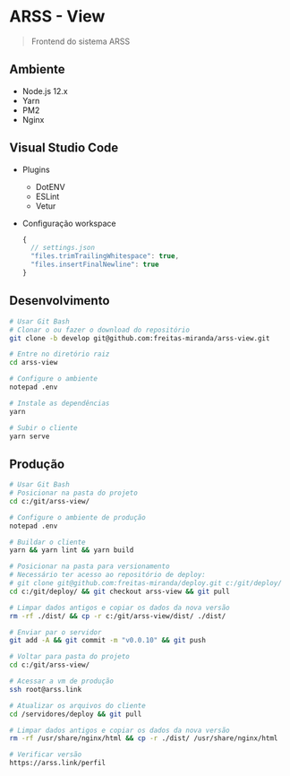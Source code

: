 # ARSS - View
> Frontend do sistema ARSS

## Ambiente
 - Node.js 12.x
 - Yarn
 - PM2
 - Nginx

## Visual Studio Code
  - Plugins
    - DotENV
    - ESLint
    - Vetur

  - Configuração workspace
    ``` js
    {
      // settings.json
      "files.trimTrailingWhitespace": true,
      "files.insertFinalNewline": true
    }
    ```

## Desenvolvimento
```bash
# Usar Git Bash
# Clonar o ou fazer o download do repositório
git clone -b develop git@github.com:freitas-miranda/arss-view.git

# Entre no diretório raiz
cd arss-view

# Configure o ambiente
notepad .env

# Instale as dependências
yarn

# Subir o cliente
yarn serve
```

## Produção
```bash
# Usar Git Bash
# Posicionar na pasta do projeto
cd c:/git/arss-view/

# Configure o ambiente de produção
notepad .env

# Buildar o cliente
yarn && yarn lint && yarn build

# Posicionar na pasta para versionamento
# Necessário ter acesso ao repositório de deploy:
# git clone git@github.com:freitas-miranda/deploy.git c:/git/deploy/
cd c:/git/deploy/ && git checkout arss-view && git pull

# Limpar dados antigos e copiar os dados da nova versão
rm -rf ./dist/ && cp -r c:/git/arss-view/dist/ ./dist/

# Enviar par o servidor
git add -A && git commit -m "v0.0.10" && git push

# Voltar para pasta do projeto
cd c:/git/arss-view/

# Acessar a vm de produção
ssh root@arss.link

# Atualizar os arquivos do cliente
cd /servidores/deploy && git pull

# Limpar dados antigos e copiar os dados da nova versão
rm -rf /usr/share/nginx/html && cp -r ./dist/ /usr/share/nginx/html

# Verificar versão
https://arss.link/perfil
```

